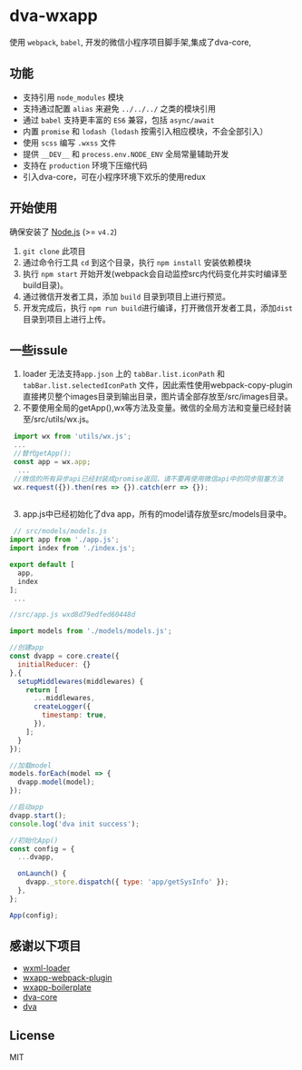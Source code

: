 # dva-wxapp
使用 `webpack`, `babel`,  开发的微信小程序项目脚手架,集成了dva-core,


## 功能

- 支持引用 `node_modules` 模块
- 支持通过配置 `alias` 来避免 `../../../` 之类的模块引用
- 通过 `babel` 支持更丰富的 `ES6` 兼容，包括 `async/await`
- 内置 `promise` 和 `lodash`（`lodash` 按需引入相应模块，不会全部引入）
- 使用 `scss` 编写 `.wxss` 文件
- 提供 `__DEV__` 和 `process.env.NODE_ENV` 全局常量辅助开发
- 支持在 `production` 环境下压缩代码
- 引入dva-core，可在小程序环境下欢乐的使用redux


## 开始使用

确保安装了 [Node.js](https://nodejs.org/) (>= `v4.2`) 

1. `git clone` 此项目
2. 通过命令行工具 `cd` 到这个目录，执行 `npm install` 安装依赖模块
3. 执行 `npm start` 开始开发(webpack会自动监控src内代码变化并实时编译至build目录)。
4. 通过微信开发者工具，添加 `build` 目录到项目上进行预览。
5. 开发完成后，执行 `npm run build`进行编译，打开微信开发者工具，添加`dist`目录到项目上进行上传。


## 一些issule

1. loader 无法支持`app.json` 上的 `tabBar.list.iconPath` 和 `tabBar.list.selectedIconPath` 文件，因此索性使用webpack-copy-plugin直接拷贝整个images目录到输出目录，图片请全部存放至/src/images目录。
2. 不要使用全局的getApp(),wx等方法及变量。微信的全局方法和变量已经封装至/src/utils/wx.js。
```js
 import wx from 'utils/wx.js';
 ...
 //替代getApp();
 const app = wx.app; 
  ...
 //微信的所有异步api已经封装成promise返回，请不要再使用微信api中的同步阻塞方法
 wx.request({}).then(res => {}).catch(err => {});
 
```
3. app.js中已经初始化了dva app，所有的model请存放至src/models目录中。
```js
 // src/models/models.js
import app from './app.js';
import index from './index.js';

export default [
  app,
  index
];
 ...

```

```js
//src/app.js wxd8d79edfed60448d

import models from './models/models.js';

//创建app
const dvapp = core.create({
  initialReducer: {}
},{
  setupMiddlewares(middlewares) {
    return [
      ...middlewares,
      createLogger({
        timestamp: true,
      }),
    ];
  }
});

//加载model
models.forEach(model => {
  dvapp.model(model);
});

//启动app
dvapp.start();
console.log('dva init success');

//初始化App()
const config = {
  ...dvapp,

  onLaunch() {
    dvapp._store.dispatch({ type: 'app/getSysInfo' });
  },
};

App(config);
```

## 感谢以下项目

- [wxml-loader](https://github.com/Cap32/wxml-loader)
- [wxapp-webpack-plugin](https://github.com/Cap32/wxapp-webpack-plugin)
- [wxapp-boilerplate](https://github.com/cantonjs/wxapp-boilerplate)
- [dva-core](https://github.com/dvajs/dva-core)
- [dva](https://github.com/dvajs/dva)



## License

MIT
